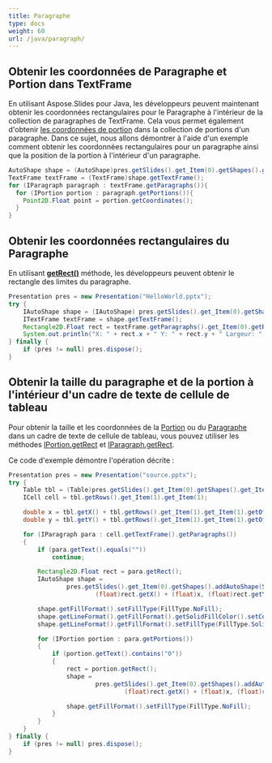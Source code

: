 ```yaml
---
title: Paragraphe
type: docs
weight: 60
url: /java/paragraph/
---
```



## Obtenir les coordonnées de Paragraphe et Portion dans TextFrame ##
En utilisant Aspose.Slides pour Java, les développeurs peuvent maintenant obtenir les coordonnées rectangulaires pour le Paragraphe à l'intérieur de la collection de paragraphes de TextFrame. Cela vous permet également d'obtenir [les coordonnées de portion](https://reference.aspose.com/slides/java/com.aspose.slides/IPortion#getCoordinates--) dans la collection de portions d'un paragraphe. Dans ce sujet, nous allons démontrer à l'aide d'un exemple comment obtenir les coordonnées rectangulaires pour un paragraphe ainsi que la position de la portion à l'intérieur d'un paragraphe.

``` java
AutoShape shape = (AutoShape)pres.getSlides().get_Item(0).getShapes().get_Item(0);
TextFrame textFrame = (TextFrame)shape.getTextFrame();
for (IParagraph paragraph : textFrame.getParagraphs()){
  for (IPortion portion : paragraph.getPortions()){
    Point2D.Float point = portion.getCoordinates();
  }
}
```


## **Obtenir les coordonnées rectangulaires du Paragraphe**
En utilisant [**getRect()**](https://reference.aspose.com/slides/java/com.aspose.slides/IParagraph#getRect--) méthode, les développeurs peuvent obtenir le rectangle des limites du paragraphe.

```java
Presentation pres = new Presentation("HelloWorld.pptx");
try {
    IAutoShape shape = (IAutoShape) pres.getSlides().get_Item(0).getShapes().get_Item(0);
    ITextFrame textFrame = shape.getTextFrame();
    Rectangle2D.Float rect = textFrame.getParagraphs().get_Item(0).getRect();
    System.out.println("X: " + rect.x + " Y: " + rect.y + " Largeur: " + rect.width + " Hauteur: " + rect.height);
} finally {
    if (pres != null) pres.dispose();
}
```

## **Obtenir la taille du paragraphe et de la portion à l'intérieur d'un cadre de texte de cellule de tableau** ##

Pour obtenir la taille et les coordonnées de la [Portion](https://reference.aspose.com/slides/java/com.aspose.slides/Portion) ou du [Paragraphe](https://reference.aspose.com/slides/java/com.aspose.slides/Paragraph) dans un cadre de texte de cellule de tableau, vous pouvez utiliser les méthodes [IPortion.getRect](https://reference.aspose.com/slides/java/com.aspose.slides/IPortion#getRect--) et [IParagraph.getRect](https://reference.aspose.com/slides/java/com.aspose.slides/IParagraph#getRect--).

Ce code d'exemple démontre l'opération décrite :

```java
Presentation pres = new Presentation("source.pptx");
try {
    Table tbl = (Table)pres.getSlides().get_Item(0).getShapes().get_Item(0);
    ICell cell = tbl.getRows().get_Item(1).get_Item(1);

    double x = tbl.getX() + tbl.getRows().get_Item(1).get_Item(1).getOffsetX();
    double y = tbl.getY() + tbl.getRows().get_Item(1).get_Item(1).getOffsetY();

    for (IParagraph para : cell.getTextFrame().getParagraphs())
    {
        if (para.getText().equals(""))
            continue;

        Rectangle2D.Float rect = para.getRect();
        IAutoShape shape =
                pres.getSlides().get_Item(0).getShapes().addAutoShape(ShapeType.Rectangle,
                        (float)rect.getX() + (float)x, (float)rect.getY() + (float)y, (float)rect.getWidth(), (float)rect.getHeight());

        shape.getFillFormat().setFillType(FillType.NoFill);
        shape.getLineFormat().getFillFormat().getSolidFillColor().setColor(Color.YELLOW);
        shape.getLineFormat().getFillFormat().setFillType(FillType.Solid);

        for (IPortion portion : para.getPortions())
        {
            if (portion.getText().contains("0"))
            {
                rect = portion.getRect();
                shape =
                        pres.getSlides().get_Item(0).getShapes().addAutoShape(ShapeType.Rectangle,
                                (float)rect.getX() + (float)x, (float)rect.getY() + (float)y, (float)rect.getWidth(), (float)rect.getHeight());

                shape.getFillFormat().setFillType(FillType.NoFill);
            }
        }
    }
} finally {
    if (pres != null) pres.dispose();
}
```